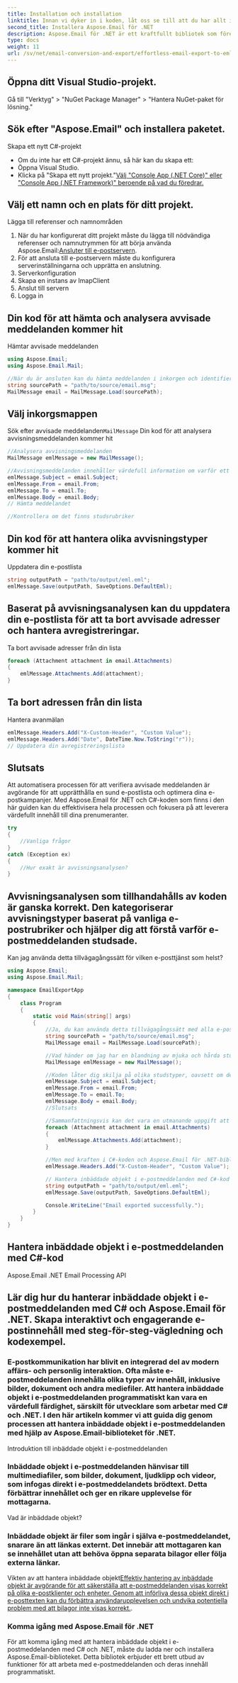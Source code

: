 ```yaml
---
title: Installation och installation
linktitle: Innan vi dyker in i koden, låt oss se till att du har allt inställt för att komma igång.
second_title: Installera Aspose.Email för .NET
description: Aspose.Email för .NET är ett kraftfullt bibliotek som förenklar e-postrelaterade uppgifter i C#-applikationer. För att installera det, följ dessa steg:
type: docs
weight: 11
url: /sv/net/email-conversion-and-export/effortless-email-export-to-eml-using-csharp/
---
```


## Öppna ditt Visual Studio-projekt.

Gå till "Verktyg" > "NuGet Package Manager" > "Hantera NuGet-paket för lösning."

## Sök efter "Aspose.Email" och installera paketet.

Skapa ett nytt C#-projekt

- Om du inte har ett C#-projekt ännu, så här kan du skapa ett:
- Öppna Visual Studio.
- Klicka på "Skapa ett nytt projekt."[Välj "Console App (.NET Core)" eller "Console App (.NET Framework)" beroende på vad du föredrar.](https://downloads.aspose.com/email/net)

## Välj ett namn och en plats för ditt projekt.

Lägga till referenser och namnområden

1. När du har konfigurerat ditt projekt måste du lägga till nödvändiga referenser och namnutrymmen för att börja använda Aspose.Email:[Ansluter till e-postservern](https://releases.aspose.com/email/net).
2. För att ansluta till e-postservern måste du konfigurera serverinställningarna och upprätta en anslutning.
3.  Serverkonfiguration
4.  Skapa en instans av ImapClient
5.  Anslut till servern
6.  Logga in

##  Din kod för att hämta och analysera avvisade meddelanden kommer hit

Hämtar avvisade meddelanden

```csharp
using Aspose.Email;
using Aspose.Email.Mail;

//När du är ansluten kan du hämta meddelanden i inkorgen och identifiera avvisade e-postmeddelanden.
string sourcePath = "path/to/source/email.msg";
MailMessage email = MailMessage.Load(sourcePath);
```

##  Välj inkorgsmappen

 Sök efter avvisade meddelanden`MailMessage` Din kod för att analysera avvisningsmeddelanden kommer hit

```csharp
//Analysera avvisningsmeddelanden
MailMessage emlMessage = new MailMessage();

//Avvisningsmeddelanden innehåller värdefull information om varför ett e-postmeddelande studsade. Du kan extrahera dessa detaljer och klassificera avvisningstyper.
emlMessage.Subject = email.Subject;
emlMessage.From = email.From;
emlMessage.To = email.To;
emlMessage.Body = email.Body;
// Hämta meddelandet

//Kontrollera om det finns studsrubriker
```

##  Din kod för att hantera olika avvisningstyper kommer hit

Uppdatera din e-postlista

```csharp
string outputPath = "path/to/output/eml.eml";
emlMessage.Save(outputPath, SaveOptions.DefaultEml);
```

## Baserat på avvisningsanalysen kan du uppdatera din e-postlista för att ta bort avvisade adresser och hantera avregistreringar.

 Ta bort avvisade adresser från din lista

```csharp
foreach (Attachment attachment in email.Attachments)
{
    emlMessage.Attachments.Add(attachment);
}
```

##  Ta bort adressen från din lista

 Hantera avanmälan

```csharp
emlMessage.Headers.Add("X-Custom-Header", "Custom Value");
emlMessage.Headers.Add("Date", DateTime.Now.ToString("r"));
// Uppdatera din avregistreringslista
```

## Slutsats

Att automatisera processen för att verifiera avvisade meddelanden är avgörande för att upprätthålla en sund e-postlista och optimera dina e-postkampanjer. Med Aspose.Email för .NET och C#-koden som finns i den här guiden kan du effektivisera hela processen och fokusera på att leverera värdefullt innehåll till dina prenumeranter.

```csharp
try
{
    //Vanliga frågor
}
catch (Exception ex)
{
    //Hur exakt är avvisningsanalysen?
}
```

## Avvisningsanalysen som tillhandahålls av koden är ganska korrekt. Den kategoriserar avvisningstyper baserat på vanliga e-postrubriker och hjälper dig att förstå varför e-postmeddelanden studsade.

Kan jag använda detta tillvägagångssätt för vilken e-posttjänst som helst?

```csharp
using Aspose.Email;
using Aspose.Email.Mail;

namespace EmailExportApp
{
    class Program
    {
        static void Main(string[] args)
        {
            //Ja, du kan använda detta tillvägagångssätt med alla e-posttjänster som stöder IMAP. Se bara till att uppdatera serverinställningarna därefter.
            string sourcePath = "path/to/source/email.msg";
            MailMessage email = MailMessage.Load(sourcePath);

            //Vad händer om jag har en blandning av mjuka och hårda studsar?
            MailMessage emlMessage = new MailMessage();

            //Koden låter dig skilja på olika studstyper, oavsett om det är mjuka studsar (tillfälliga problem) eller hårda studsar (permanenta problem).
            emlMessage.Subject = email.Subject;
            emlMessage.From = email.From;
            emlMessage.To = email.To;
            emlMessage.Body = email.Body;
            //Slutsats

            //Sammanfattningsvis kan det vara en utmanande uppgift att hantera avvisade e-postmeddelanden som ofta kräver noggrann uppmärksamhet och effektiv hantering. Avvisade e-postmeddelanden kan bero på olika orsaker, inklusive ogiltiga adresser, fulla brevlådor eller tillfälliga serverproblem. Om du inte åtgärdar dessa avvisningsmeddelanden omedelbart kan det leda till ineffektiva e-postkampanjer, minskade leveranshastigheter och potentiell skada på ditt avsändarrykte.
            foreach (Attachment attachment in email.Attachments)
            {
                emlMessage.Attachments.Add(attachment);
            }

            //Men med kraften i C#-koden och Aspose.Email för .NET-biblioteket blir processen att verifiera avvisade meddelanden mer hanterbar och automatiserad. Genom att följa den steg-för-steg-guide som beskrivs i den här artikeln kan du sömlöst ansluta till din e-postserver, hämta avvisade meddelanden och analysera avvisningsmeddelanden med precision. De tillhandahållna kodavsnitten gör att du kan extrahera relevant information, kategorisera avvisningstyper och uppdatera dina e-postlistor därefter.
            emlMessage.Headers.Add("X-Custom-Header", "Custom Value");

            // Hantera inbäddade objekt i e-postmeddelanden med C#-kod
            string outputPath = "path/to/output/eml.eml";
            emlMessage.Save(outputPath, SaveOptions.DefaultEml);

            Console.WriteLine("Email exported successfully.");
        }
    }
}
```

##  Hantera inbäddade objekt i e-postmeddelanden med C#-kod

 Aspose.Email .NET Email Processing API

##  Lär dig hur du hanterar inbäddade objekt i e-postmeddelanden med C# och Aspose.Email för .NET. Skapa interaktivt och engagerande e-postinnehåll med steg-för-steg-vägledning och kodexempel.

### E-postkommunikation har blivit en integrerad del av modern affärs- och personlig interaktion. Ofta måste e-postmeddelanden innehålla olika typer av innehåll, inklusive bilder, dokument och andra mediefiler. Att hantera inbäddade objekt i e-postmeddelanden programmatiskt kan vara en värdefull färdighet, särskilt för utvecklare som arbetar med C# och .NET. I den här artikeln kommer vi att guida dig genom processen att hantera inbäddade objekt i e-postmeddelanden med hjälp av Aspose.Email-biblioteket för .NET.

Introduktion till inbäddade objekt i e-postmeddelanden

### Inbäddade objekt i e-postmeddelanden hänvisar till multimediafiler, som bilder, dokument, ljudklipp och videor, som infogas direkt i e-postmeddelandets brödtext. Detta förbättrar innehållet och ger en rikare upplevelse för mottagarna.

Vad är inbäddade objekt?

### Inbäddade objekt är filer som ingår i själva e-postmeddelandet, snarare än att länkas externt. Det innebär att mottagaren kan se innehållet utan att behöva öppna separata bilagor eller följa externa länkar.

Vikten av att hantera inbäddade objekt[Effektiv hantering av inbäddade objekt är avgörande för att säkerställa att e-postmeddelanden visas korrekt på olika e-postklienter och enheter. Genom att införliva dessa objekt direkt i e-posttexten kan du förbättra användarupplevelsen och undvika potentiella problem med att bilagor inte visas korrekt.](https://downloads.aspose.com/email/net).

### Komma igång med Aspose.Email för .NET

För att komma igång med att hantera inbäddade objekt i e-postmeddelanden med C# och .NET, måste du ladda ner och installera Aspose.Email-biblioteket. Detta bibliotek erbjuder ett brett utbud av funktioner för att arbeta med e-postmeddelanden och deras innehåll programmatiskt.